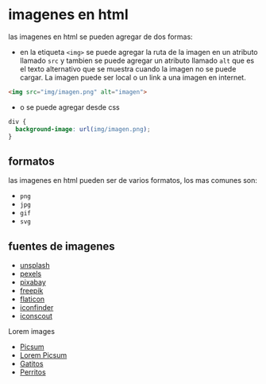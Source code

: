 # imagenes en html

las imagenes en html se pueden agregar de dos formas:

- en la etiqueta `<img>` se puede agregar la ruta de la imagen en un atributo llamado `src` y tambien se puede agregar un atributo llamado `alt` que es el texto alternativo que se muestra cuando la imagen no se puede cargar.
La imagen puede ser local o un link a una imagen en internet.

```html
<img src="img/imagen.png" alt="imagen">
```

- o se puede agregar desde css

```css
div {
  background-image: url(img/imagen.png);
}
```

## formatos

las imagenes en html pueden ser de varios formatos, los mas comunes son:

- `png`
- `jpg`
- `gif`
- `svg`

## fuentes de imagenes

- [unsplash](https://unsplash.com/)
- [pexels](https://www.pexels.com/)
- [pixabay](https://pixabay.com/)
- [freepik](https://www.freepik.es/)
- [flaticon](https://www.flaticon.es/)
- [iconfinder](https://www.iconfinder.com/)
- [iconscout](https://iconscout.com/)

Lorem images

- [Picsum](https://picsum.photos/)
- [Lorem Picsum](https://loremflickr.com/)
- [Gatitos](https://placekitten.com/)
- [Perritos](https://placedog.net/)
